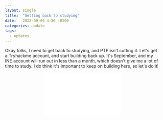 ```yaml
---
layout: single
title:  "Getting back to studying"
date:   2022-09-06 4:30 -0500
categories: update
tags:
  - updates
---
```

Okay folks, I need to get back to studying, and PTP isn't cutting it.  Let's get a Tryhackme account, and start building back up.  It's September, and my INE account will run out in less than a month, which doesn't give me a lot of time to study.  I do think it's important to keep on building here, so let's do it!

<div style="text-align: center;">
<img src="/images/THMlogo.png" alt="Try Hack Me" width="50%"/>
</div>